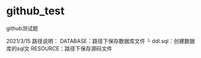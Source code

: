 # github_test
github测试题

2021/3/15
路径说明：
DATABASE：路径下保存数据库文件
    └ ddl.sql：创建数据库的sql文
RESOURCE：路径下保存源码文件
